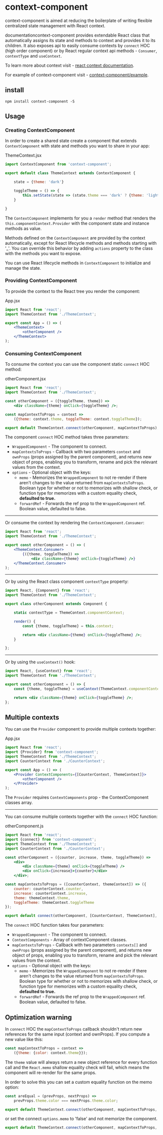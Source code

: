 # context-component

context-component is aimed at reducing the boilerplate of writing flexible centralized state management with React context.

documentationcontext-component provides extendable React class that automatically assigns its state and methods to context and provides it to its children.
It also exposes api to easily consume contexts by `connect` HOC (high order component) or by React regular context api methods - `Consumer`, `contextType` and `useContext`.

To learn more about context visit - [react context documentation](https://reactjs.org/docs/context.html).

For example of context-component visit - [context-component/example](https://github.com/YehudaGold/context-component/tree/master/example/src).

## install

```
npm install context-component -S
```

## Usage

### Creating ContextComponent

In order to create a shared state create a component that extends `ContextComponent` with state and methods you want to share in your app:

ThemeContext.jsx
```jsx
import ContextComponent from 'context-component';

export default class ThemeContext extends ContextComponent {

    state = {theme: 'dark'}

    toggleTheme = () => {
        this.setState(state => (state.theme === 'dark' ? {theme: 'light'} : {theme: 'dark'}));
    }

}
```
The `ContextComponent` implements for you a `render` method that renders the `this.componentContext.Provider` with the component state and instance methods as value.

Methods defined on the `ContextComponent` are provided by the context automatically, except for React lifecycle methods and methods starting with '_'. You can override this behavior by adding `actions` property to the class with the methods you want to expose.

You can use React lifecycle methods in `ContextComponent` to initialize and manage the state.

### Providing ContextComponent

To provide the context to the React tree you render the component:

App.jsx
```jsx
import React from 'react';
import ThemeContext from './ThemeContext';

export const App = () => (
    <ThemeContext>
        <otherComponent />
    </ThemeContext>
);
```

### Consuming ContextComponent

To consume the context you can use the component static `connect` HOC method:

otherComponent.jsx
```jsx
import React from 'react';
import ThemeContext from './ThemeContext';

const otherComponent = ({toggleTheme, theme}) =>
    <div className={theme} onClick={toggleTheme} />;

const mapContextToProps = context =>
    ({theme: context.theme, toggleTheme: context.toggleTheme});

export default ThemeContext.connect(otherComponent, mapContextToProps);
```
The component `connect` HOC method takes three parameters:
* `WrappedComponent` - The component to connect.
* `mapContextsToProps` - Callback with two parameters `context` and `ownProps` (props assigned by the parent component), and returns new object of props, enabling you to transform, rename and pick the relevant values from the context.
* `options` - Optional object with the keys:
    * `memo` - Memorizes the `WrappedComponent` to not re-render if there aren't changes to the value returned from `mapContextsToProps`.
    Boolean type for whether or not to memorizes with shallow check, or function type for memorizes with a custom equality check, **defaulted to true.**
    * `forwardRef` - Forwards the ref prop to the `WrappedComponent` ref.
    Boolean value, defaulted to false.
---

Or consume the context by rendering the `ContextComponent.Consumer`:
```jsx
import React from 'react';
import ThemeContext from './ThemeContext';

export const otherComponent = () => (
    <ThemeContext.Consumer>
        {({theme, toggleTheme}) =>
            <div className={theme} onClick={toggleTheme} />}
    </ThemeContext.Consumer>
);
```
---

Or by using the React class component `contextType` property:
```jsx
import React, {Component} from 'react';
import ThemeContext from './ThemeContext';

export class otherComponent extends Component {

    static contextType = ThemeContext.componentContext;

    render() {
        const {theme, toggleTheme} = this.context;

        return <div className={theme} onClick={toggleTheme} />;
    }

};
```
---

Or by using the `useContext()` hook:
```jsx
import React, {useContext} from 'react';
import ThemeContext from './ThemeContext';

export const otherComponent = () => {
    const {theme, toggleTheme} = useContext(ThemeContext.componentContext);

    return <div className={theme} onClick={toggleTheme} />;
};
```

## Multiple contexts

You can use the `Provider` component to provide multiple contexts together:

App.jsx
```jsx
import React from 'react';
import {Provider} from 'context-component';
import ThemeContext from './ThemeContext';
import CounterContext from './CounterContext';

export const App = () => (
    <Provider ContextComponents={[CounterContext, ThemeContext]}>
        <otherComponent />
    </Provider>
);
```
The `Provider` requires `ContextComponents` prop - the ContextComponent classes array.

---

You can consume multiple contexts together with the `connect` HOC function:

otherComponent.js
```jsx
import React from 'react';
import {connect} from 'context-component';
import ThemeContext from './ThemeContext';
import CounterContext from './CounterContext';

const otherComponent = ({counter, increase, theme, toggleTheme}) =>
    <div>
        <div className={theme} onClick={toggleTheme} />
        <div onClick={increase}>{counter}</div>
    </div>;

const mapContextsToProps = ([counterContext, themeContext]) => ({
    counter: counterContext.counter,
    increase: counterContext.increase,
    theme: themeContext.theme,
    toggleTheme: themeContext.toggleTheme
});

export default connect(otherComponent, [CounterContext, ThemeContext], mapContextsToProps);
```
The `connect` HOC function takes four parameters:

* `WrappedComponent` - The component to connect.
* `ContextComponents` - Array of contextComponent classes.
* `mapContextsToProps` - Callback with two parameters `contexts[]` and `ownProps` (props assigned by the parent component), and returns new object of props, enabling you to transform, rename and pick the relevant values from the context.
* `options` - Optional object with the keys:
     * `memo` - Memorizes the `WrappedComponent` to not re-render if there aren't changes to the value returned from `mapContextsToProps`.
    Boolean type for whether or not to memorizes with shallow check, or function type for memorizes with a custom equality check, **defaulted to true.**
    * `forwardRef` - Forwards the ref prop to the `WrappedComponent` ref.
    Boolean value, defaulted to false.

## Optimization warning
In `connect` HOC the `mapContextToProps` callback shouldn't return new references for the same input (context and ownProps). If you compute a new value like this:
```js
const mapContextToProps = context =>
    ({theme: {color: context.theme}});
```
The `theme` value will always return a new object reference for every function call and the `React.memo` shallow equality check will fail, which means the component will re-render for the same props.

In order to solve this you can set a custom equality function on the memo option:
```js
const areEqual = (prevProps, nextProps) =>
    prevProps.theme.color === nextProps.theme.color;

export default ThemeContext.connect(otherComponent, mapContextToProps, {memo: areEqual});
```
or set the connect `options.memo` to 'false' and not memorize the component.
```js
export default ThemeContext.connect(otherComponent, mapContextToProps, {memo: false});
```